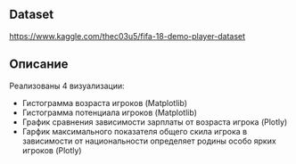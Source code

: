 ## Dataset
https://www.kaggle.com/thec03u5/fifa-18-demo-player-dataset

## Описание

Реализованы 4 визуализации:

- Гистограмма возраста игроков (Matplotlib)
- Гистограмма потенциала игроков (Matplotlib)
- График сравнения зависимости зарплаты от возраста игрока (Plotly)
- Гарфик максимального показателя общего скила игрока в зависимости от национальности определяет родины особо ярких игроков (Plotly)
